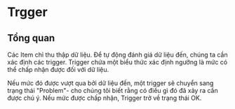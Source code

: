 # Trgger
## Tổng quan
Các Item chỉ thu thập dữ liệu. Để tự động đánh giá dữ liệu đến, chúng ta cần xác định các trigger. Trigger chứa một biểu thức xác định ngưỡng là mức có thể chấp nhận được đối với dữ liệu.

Nếu mức đó được vượt qua bởi dữ liệu đến, một trigger sẽ chuyển sang trạng thái "Problem"- cho chúng tôi biết rằng có điều gì đó đã xảy ra cần được chú ý. Nếu mức được chấp nhận, Trigger trở về trạng thái OK.

